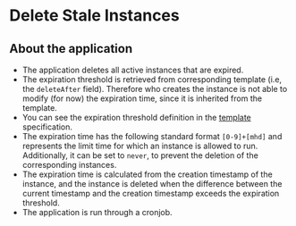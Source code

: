 
# Delete Stale Instances

## About the application

- The application deletes all active instances that are expired.
- The expiration threshold is retrieved from corresponding template (i.e, the `deleteAfter` field). Therefore who creates the instance is not able to modify (for now) the expiration time, since it is inherited from the template.
- You can see the expiration threshold definition in the [template](../../deploy/crds/crownlabs.polito.it_templates.yaml) specification.
- The expiration time has the following standard format `[0-9]+[mhd]` and represents the limit time for which an instance is allowed to run. Additionally, it can be set to `never`, to prevent the deletion of the corresponding instances.
- The expiration time is calculated from the creation timestamp of the instance, and the instance is deleted when the difference between the current timestamp and the creation timestamp exceeds the expiration threshold.
- The application is run through a cronjob.
